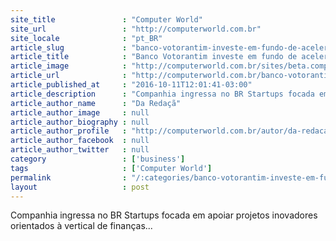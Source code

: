 ```yaml
---
site_title               : "Computer World"
site_url                 : "http://computerworld.com.br"
site_locale              : "pt_BR"
article_slug             : "banco-votorantim-investe-em-fundo-de-aceleracao-de-startups-da-microsoft"
article_title            : "Banco Votorantim investe em fundo de aceleração de startups da Microsoft"
article_image            : "http://computerworld.com.br/sites/beta.computerworld.com.br/files/news_articles/fintech_0.jpg"
article_url              : "http://computerworld.com.br/banco-votorantim-investe-em-fundo-de-aceleracao-de-startups-da-microsoft"
article_published_at     : "2016-10-11T12:01:41-03:00"
article_description      : "Companhia ingressa no BR Startups focada em apoiar projetos inovadores orientados à vertical de finanças..."
article_author_name      : "Da Redaçã"
article_author_image     : null
article_author_biography : null
article_author_profile   : "http://computerworld.com.br/autor/da-redacao"
article_author_facebook  : null
article_author_twitter   : null
category                 : ['business']
tags                     : ['Computer World']
permalink                : "/:categories/banco-votorantim-investe-em-fundo-de-aceleracao-de-startups-da-microsoft/"
layout                   : post
---
```


Companhia ingressa no BR Startups focada em apoiar projetos inovadores orientados à vertical de finanças...
